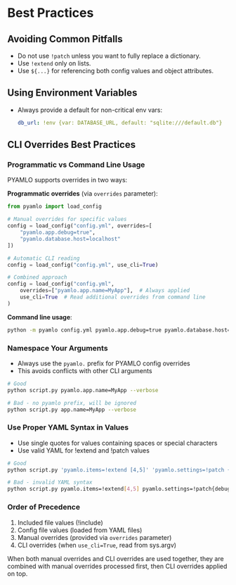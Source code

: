 # Best Practices

## Avoiding Common Pitfalls
- Do not use `!patch` unless you want to fully replace a dictionary.
- Use `!extend` only on lists.
- Use `${...}` for referencing both config values and object attributes.

## Using Environment Variables
- Always provide a default for non-critical env vars:
  ```yaml
  db_url: !env {var: DATABASE_URL, default: "sqlite:///default.db"}
  ```

## CLI Overrides Best Practices

### Programmatic vs Command Line Usage

PYAMLO supports overrides in two ways:

**Programmatic overrides** (via `overrides` parameter):
```python
from pyamlo import load_config

# Manual overrides for specific values
config = load_config("config.yml", overrides=[
    "pyamlo.app.debug=true",
    "pyamlo.database.host=localhost"
])

# Automatic CLI reading
config = load_config("config.yml", use_cli=True)

# Combined approach
config = load_config("config.yml", 
    overrides=["pyamlo.app.name=MyApp"],  # Always applied
    use_cli=True  # Read additional overrides from command line
)
```

**Command line usage**:
```bash
python -m pyamlo config.yml pyamlo.app.debug=true pyamlo.database.host=localhost
```

### Namespace Your Arguments
- Always use the `pyamlo.` prefix for PYAMLO config overrides
- This avoids conflicts with other CLI arguments
```bash
# Good
python script.py pyamlo.app.name=MyApp --verbose

# Bad - no pyamlo prefix, will be ignored
python script.py app.name=MyApp --verbose
```

### Use Proper YAML Syntax in Values
- Use single quotes for values containing spaces or special characters
- Use valid YAML for !extend and !patch values
```bash
# Good
python script.py 'pyamlo.items=!extend [4,5]' 'pyamlo.settings=!patch {"debug": true}'

# Bad - invalid YAML syntax
python script.py pyamlo.items=!extend[4,5] pyamlo.settings=!patch{debug:true}
```

### Order of Precedence
1. Included file values (!include)
2. Config file values (loaded from YAML files)
3. Manual overrides (provided via `overrides` parameter)
4. CLI overrides (when `use_cli=True`, read from sys.argv)

When both manual overrides and CLI overrides are used together, they are combined with manual overrides processed first, then CLI overrides applied on top.
